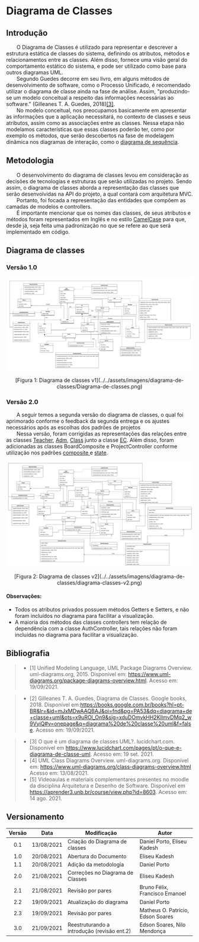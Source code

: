 # Diagrama de Classes
 
## Introdução
 
&emsp;&emsp;O Diagrama de Classes é utilizado para representar e descrever a estrutura estática de classes do sistema, definindo os atributos, métodos e relacionamentos entre as classes. Além disso, fornece uma visão geral do comportamento estático do sistema, e pode ser utilizado como base para outros diagramas UML.<br>
&emsp;&emsp;Segundo Guedes decorre em seu livro, em alguns métodos de desenvolvimento de software, como o Processo Unificado, é recomendado utilizar o diagrama de classe ainda na fase de análise. Assim, "produzindo-se um modelo conceitual a respeito das informações necessárias ao software." (Gilleanes T. A. Guedes, 2018)[[3]](#bibliografia).<br>
&emsp;&emsp;No modelo conceitual, nos preocupamos basicamente em apresentar as informações que a aplicação necessitará, no contexto de classes e seus atributos, assim como as associações entre as classes. Nessa etapa não modelamos características que essas classes poderão ter, como por exemplo os métodos, que serão descobertos na fase de modelagem dinâmica nos diagramas de interação, como o [diagrama de sequência](../modelagem-dinamica/diagrama-de-sequencia.md). 


## Metodologia

&emsp;&emsp;O desenvolvimento do diagrama de classes levou em consideração as decisões de tecnologias e estruturas que serão utilizadas no projeto. Sendo assim, o diagrama de classes aborda a representação das classes que serão desenvolvidas na API do projeto, a qual contará com arquitetura MVC.<br>
&emsp;&emsp;Portanto, foi focada a representação das entidades que compõem as camadas de modelos e controllers.<br>
&emsp;&emsp;É importante mencionar que os nomes das classes, de seus atributos e métodos foram representados em Inglês e no estilo [CamelCase](https://pt.wikipedia.org/wiki/CamelCase) para que, desde já, seja feita uma padronização no que se refere ao que será implementado em código.

## Diagrama de classes

### Versão 1.0
![Diagrama de classes](../../assets/imagens/diagrama-de-classes/Diagrama-de-classes.png)
<center>[Figura 1: Diagrama de classes v1](../../assets/imagens/diagrama-de-classes/Diagrama-de-classes.png)</center>

### Versão 2.0
&emsp;&emsp;A seguir temos a segunda versão do diagrama de classes, o qual foi aprimorado conforme o feedback da segunda entrega e os ajustes necessários após as escolhas dos padrões de projetos<br>
&emsp;&emsp;Nessa versão, foram corrigidas as representações das relações entre as classes [Teacher](../../../base/requisitos/modelagem/lexicos/#lexico-professor), [Adm](../../../base/requisitos/modelagem/lexicos/#lexico-administrador), [Class](../../../base/requisitos/modelagem/lexicos/#lexico-turma) junto a classe [EC](../../../base/requisitos/modelagem/lexicos/#lexico-centro-educacional). Além disso, foram adicionadas as classes BoardComposite e ProjectController conforme utilização nos padrões [composite ]() e [state]().

![Diagrama de classes](../../assets/imagens/diagrama-de-classes/diagrama-classes-v2.png)
<center>[Figura 2: Diagrama de classes v2](../../assets/imagens/diagrama-de-classes/diagrama-classes-v2.png)</center>

 
#### **Observações**:<br>
- Todos os atributos privados possuem métodos Getters e Setters, e não foram incluídos no diagrama para facilitar a visualização.
- A maioria dos métodos das classes controllers tem relação de dependência com a classe AuthController, tais relações não foram incluídas no diagrama para facilitar a visualização.
 
## Bibliografia

> - [1] Unified Modeling Language, UML Package Diagrams Overview. uml-diagrams.org, 2015. Disponível em: <https://www.uml-diagrams.org/package-diagrams-overview.html>. Acesso em: 19/09/2021.

> - [2] Gilleanes T. A. Guedes, Diagrama de Classes. Google books, 2018. Disponível em:<https://books.google.com.br/books?hl=pt-BR&lr=&id=mJxMDwAAQBAJ&oi=fnd&pg=PA53&dq=diagrama+de+classe+uml&ots=x9uROl_On9&sig=xduDOmvkHH2KllmvDMq2_w9VyiQ#v=onepage&q=diagrama%20de%20classe%20uml&f=false>. Acesso em: 19/09/2021.

> - [3] O que é um diagrama de classes UML?. lucidchart.com. Disponível em <https://www.lucidchart.com/pages/pt/o-que-e-diagrama-de-classe-uml>. Acesso em: 19 set. 2021.
> - [4] UML Class Diagrams Overview. uml-diagrams.org. Disponível em: <https://www.uml-diagrams.org/class-diagrams-overview.html> Acesso em: 13/08/2021.
> - [5] Videoaulas e materiais complementares presentes no moodle da disciplina Arquitetura e Desenho de Software. Disponível em <https://aprender3.unb.br/course/view.php?id=8603>. Acesso em: 14 ago. 2021.


## Versionamento
| Versão | Data | Modificação | Autor |
| :-: | -- | -- | -- |
|0.1| 13/08/2021 | Criação do Diagrama de classes              |  Daniel Porto, Eliseu Kadesh  |
|1.0| 20/08/2021 | Abertura do Documento                       |  Eliseu Kadesh |
|1.1| 20/08/2021 | Adição da metodologia                       |  Daniel Porto  |
|2.0| 21/08/2021 | Correções no Diagrama de Classes            |  Eliseu Kadesh |
|2.1| 21/08/2021 | Revisão por pares                           | Bruno Félix, Francisco Emanoel |
|2.2| 19/09/2021 | Atualização do diagrama                     | Daniel Porto | 
|2.3| 19/09/2021 | Revisão por pares                         | Matheus O. Patrício, Edson Soares|
|3.0| 21/09/2021 | Reestruturando a introdução (revisão ent.2) | Edson Soares, Nilo Mendonça |

